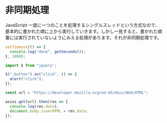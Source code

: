 # 非同期処理

JavaScript 一度に一つのことを処理するシングルスレッドという方式なので、基本的に書かれた順に上から実行していきます。しかし一見すると、書かれた順番には実行されていないようにみえる処理があります。それが非同期処理です。

```js
setTimeout(() => {
  console.log("done", getSeconds());
}, 1000);
```

```js
import $ from "jquery";

$(".button").on("click", () => {
  alert("click");
});
```

```js
const url = "https://developer.mozilla.org/en-US/docs/Web/HTML";

axios.get(url).then(res => {
  console.log(res.data);
  document.body.innerHTML = res.data;
});
```



